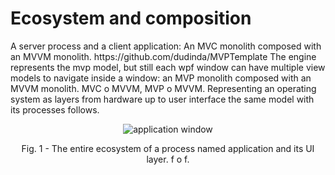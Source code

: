 # Ecosystem and composition
<p>A server process and a client application: An MVC monolith composed with an MVVM monolith. https://github.com/dudinda/MVPTemplate The engine represents the mvp model, but still each wpf window can have multiple view models to navigate inside a window: an MVP monolith composed with an MVVM monolith. MVC o MVVM, MVP o MVVM. Representing an operating system as layers from hardware up to user interface the same model with its processes follows.</p>
<p align="center">
    <img src="https://i.imgur.com/mZtAxXv.png" alt="application window">
     <p align="center">Fig. 1 - The entire ecosystem of a process named application and its UI layer. f o f.</p>
</p>
